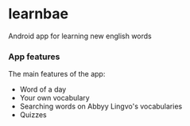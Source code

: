 # learnbae
Android app for learning new english words

### App features
The main features of the app:
- Word of a day 
- Your own vocabulary
- Searching words on Abbyy Lingvo's vocabularies
- Quizzes
